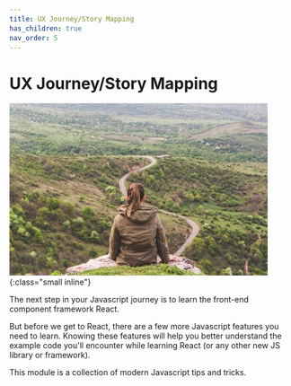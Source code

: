 ```yaml
---
title: UX Journey/Story Mapping
has_children: true
nav_order: 5
---
```


# UX Journey/Story Mapping

![Introduction](vlad-bagacian-d1eaoAabeXs-unsplash.jpg){:class="small inline"}

The next step in your Javascript journey is to learn the front-end component framework React.

But before we get to React, there are a few more Javascript features you need to learn. Knowing these features will help you better understand the example code you'll encounter while learning React (or any other new JS library or framework).

This module is a collection of modern Javascript tips and tricks.
